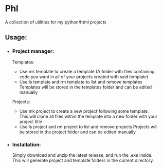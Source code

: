 # PhI
A collection of utilities for my python/html projects

## Usage:
-  ### Project manager:
   Templates: 
   - Use mk template to create a template (A folder with files containing code you want in all of your projects created with said template)
   - Use ls template and rm template to list and remove templates
   Templates will be stored in the templates folder and can be edited manually
   
   Projects:
   - Use mk project to create a new project following some template. This will clone all files within the template into a new folder with your project title
   - Use ls project and rm project to list and remove projects
   Projects will be stored in the project folder and can be edited manually
- ### Installation:
   Simply download and unzip the latest release, and run the .exe inside. This will generate project and template folders in the current directory.
